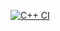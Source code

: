[![C++ CI](https://github.com/dbergman99/school/actions/workflows/actions.yml/badge.svg)](https://github.com/dbergman99/school/actions/workflows/actions.yml)
